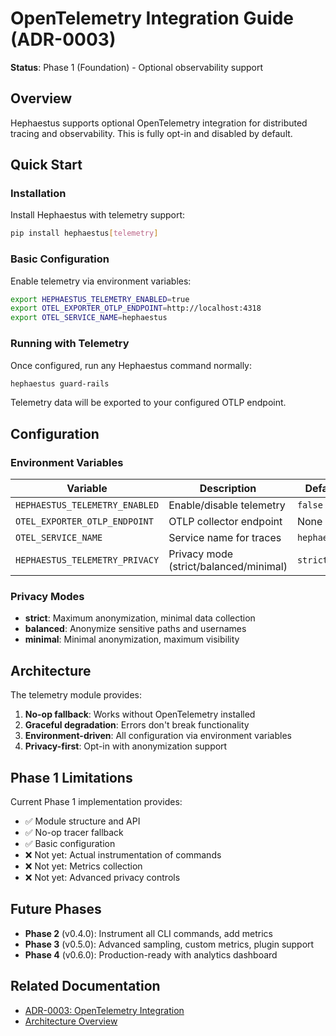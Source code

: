 # OpenTelemetry Integration Guide (ADR-0003)

**Status**: Phase 1 (Foundation) - Optional observability support

## Overview

Hephaestus supports optional OpenTelemetry integration for distributed tracing and observability. This is fully opt-in and disabled by default.

## Quick Start

### Installation

Install Hephaestus with telemetry support:

```bash
pip install hephaestus[telemetry]
```

### Basic Configuration

Enable telemetry via environment variables:

```bash
export HEPHAESTUS_TELEMETRY_ENABLED=true
export OTEL_EXPORTER_OTLP_ENDPOINT=http://localhost:4318
export OTEL_SERVICE_NAME=hephaestus
```

### Running with Telemetry

Once configured, run any Hephaestus command normally:

```bash
hephaestus guard-rails
```

Telemetry data will be exported to your configured OTLP endpoint.

## Configuration

### Environment Variables

| Variable | Description | Default |
|----------|-------------|---------|
| `HEPHAESTUS_TELEMETRY_ENABLED` | Enable/disable telemetry | `false` |
| `OTEL_EXPORTER_OTLP_ENDPOINT` | OTLP collector endpoint | None |
| `OTEL_SERVICE_NAME` | Service name for traces | `hephaestus` |
| `HEPHAESTUS_TELEMETRY_PRIVACY` | Privacy mode (strict/balanced/minimal) | `strict` |

### Privacy Modes

- **strict**: Maximum anonymization, minimal data collection
- **balanced**: Anonymize sensitive paths and usernames
- **minimal**: Minimal anonymization, maximum visibility

## Architecture

The telemetry module provides:

1. **No-op fallback**: Works without OpenTelemetry installed
2. **Graceful degradation**: Errors don't break functionality
3. **Environment-driven**: All configuration via environment variables
4. **Privacy-first**: Opt-in with anonymization support

## Phase 1 Limitations

Current Phase 1 implementation provides:
- ✅ Module structure and API
- ✅ No-op tracer fallback
- ✅ Basic configuration
- ❌ Not yet: Actual instrumentation of commands
- ❌ Not yet: Metrics collection
- ❌ Not yet: Advanced privacy controls

## Future Phases

- **Phase 2** (v0.4.0): Instrument all CLI commands, add metrics
- **Phase 3** (v0.5.0): Advanced sampling, custom metrics, plugin support
- **Phase 4** (v0.6.0): Production-ready with analytics dashboard

## Related Documentation

- [ADR-0003: OpenTelemetry Integration](../adr/0003-opentelemetry-integration.md)
- [Architecture Overview](../explanation/architecture.md)

